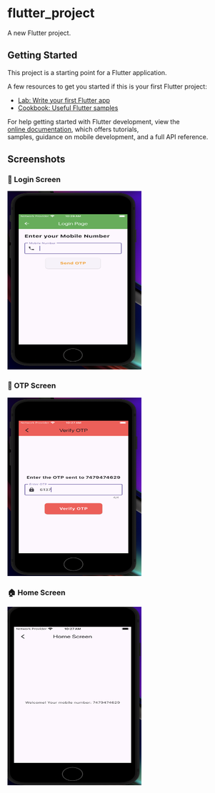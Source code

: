 # flutter_project

A new Flutter project.

## Getting Started

This project is a starting point for a Flutter application.

A few resources to get you started if this is your first Flutter project:

- [Lab: Write your first Flutter app](https://docs.flutter.dev/get-started/codelab)
- [Cookbook: Useful Flutter samples](https://docs.flutter.dev/cookbook)

For help getting started with Flutter development, view the  
[online documentation](https://docs.flutter.dev/), which offers tutorials,  
samples, guidance on mobile development, and a full API reference.

## Screenshots

### 🔐 Login Screen
<img src="assets/images/loginScreen.png" alt="Login Screen" width="300" height="400">

### 🔢 OTP Screen
<img src="assets/images/OtpScreen.png" alt="OTP Screen" width="300" height="400">

### 🏠 Home Screen
<img src="assets/images/HomeScreen.png" alt="Home Screen" width="300" height="400">
